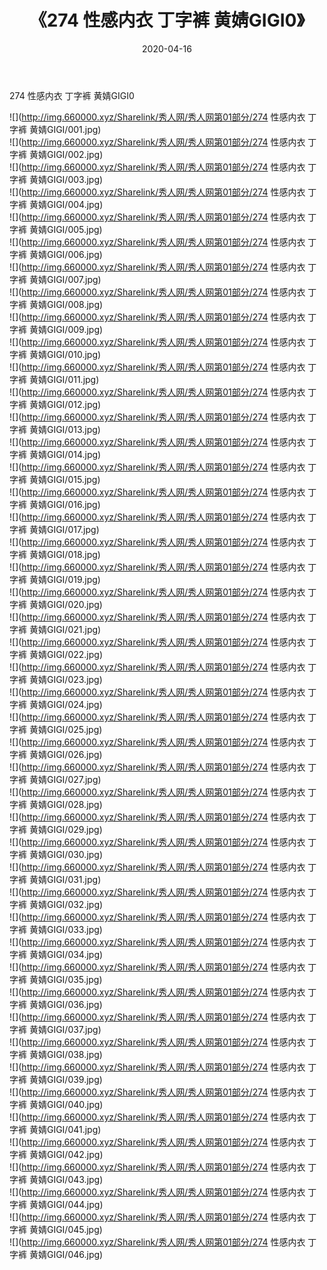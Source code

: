 ﻿---
layout: post
title:  《274 性感内衣 丁字裤 黄婧GIGI0》
date:   2020-04-16
img: http://img.660000.xyz/Sharelink/秀人网/秀人网第01部分/274 性感内衣 丁字裤 黄婧GIGI0/000.jpg
categories: [美女, 清纯, 唯美]
---

274 性感内衣 丁字裤 黄婧GIGI0

  ![](http://img.660000.xyz/Sharelink/秀人网/秀人网第01部分/274 性感内衣 丁字裤 黄婧GIGI/001.jpg) <br> ![](http://img.660000.xyz/Sharelink/秀人网/秀人网第01部分/274 性感内衣 丁字裤 黄婧GIGI/002.jpg) <br> ![](http://img.660000.xyz/Sharelink/秀人网/秀人网第01部分/274 性感内衣 丁字裤 黄婧GIGI/003.jpg) <br> ![](http://img.660000.xyz/Sharelink/秀人网/秀人网第01部分/274 性感内衣 丁字裤 黄婧GIGI/004.jpg) <br> ![](http://img.660000.xyz/Sharelink/秀人网/秀人网第01部分/274 性感内衣 丁字裤 黄婧GIGI/005.jpg) <br> ![](http://img.660000.xyz/Sharelink/秀人网/秀人网第01部分/274 性感内衣 丁字裤 黄婧GIGI/006.jpg) <br> ![](http://img.660000.xyz/Sharelink/秀人网/秀人网第01部分/274 性感内衣 丁字裤 黄婧GIGI/007.jpg) <br> ![](http://img.660000.xyz/Sharelink/秀人网/秀人网第01部分/274 性感内衣 丁字裤 黄婧GIGI/008.jpg) <br> ![](http://img.660000.xyz/Sharelink/秀人网/秀人网第01部分/274 性感内衣 丁字裤 黄婧GIGI/009.jpg) <br> ![](http://img.660000.xyz/Sharelink/秀人网/秀人网第01部分/274 性感内衣 丁字裤 黄婧GIGI/010.jpg) <br> ![](http://img.660000.xyz/Sharelink/秀人网/秀人网第01部分/274 性感内衣 丁字裤 黄婧GIGI/011.jpg) <br> ![](http://img.660000.xyz/Sharelink/秀人网/秀人网第01部分/274 性感内衣 丁字裤 黄婧GIGI/012.jpg) <br> ![](http://img.660000.xyz/Sharelink/秀人网/秀人网第01部分/274 性感内衣 丁字裤 黄婧GIGI/013.jpg) <br> ![](http://img.660000.xyz/Sharelink/秀人网/秀人网第01部分/274 性感内衣 丁字裤 黄婧GIGI/014.jpg) <br> ![](http://img.660000.xyz/Sharelink/秀人网/秀人网第01部分/274 性感内衣 丁字裤 黄婧GIGI/015.jpg) <br> ![](http://img.660000.xyz/Sharelink/秀人网/秀人网第01部分/274 性感内衣 丁字裤 黄婧GIGI/016.jpg) <br> ![](http://img.660000.xyz/Sharelink/秀人网/秀人网第01部分/274 性感内衣 丁字裤 黄婧GIGI/017.jpg) <br> ![](http://img.660000.xyz/Sharelink/秀人网/秀人网第01部分/274 性感内衣 丁字裤 黄婧GIGI/018.jpg) <br> ![](http://img.660000.xyz/Sharelink/秀人网/秀人网第01部分/274 性感内衣 丁字裤 黄婧GIGI/019.jpg) <br> ![](http://img.660000.xyz/Sharelink/秀人网/秀人网第01部分/274 性感内衣 丁字裤 黄婧GIGI/020.jpg) <br> ![](http://img.660000.xyz/Sharelink/秀人网/秀人网第01部分/274 性感内衣 丁字裤 黄婧GIGI/021.jpg) <br> ![](http://img.660000.xyz/Sharelink/秀人网/秀人网第01部分/274 性感内衣 丁字裤 黄婧GIGI/022.jpg) <br> ![](http://img.660000.xyz/Sharelink/秀人网/秀人网第01部分/274 性感内衣 丁字裤 黄婧GIGI/023.jpg) <br> ![](http://img.660000.xyz/Sharelink/秀人网/秀人网第01部分/274 性感内衣 丁字裤 黄婧GIGI/024.jpg) <br> ![](http://img.660000.xyz/Sharelink/秀人网/秀人网第01部分/274 性感内衣 丁字裤 黄婧GIGI/025.jpg) <br> ![](http://img.660000.xyz/Sharelink/秀人网/秀人网第01部分/274 性感内衣 丁字裤 黄婧GIGI/026.jpg) <br> ![](http://img.660000.xyz/Sharelink/秀人网/秀人网第01部分/274 性感内衣 丁字裤 黄婧GIGI/027.jpg) <br> ![](http://img.660000.xyz/Sharelink/秀人网/秀人网第01部分/274 性感内衣 丁字裤 黄婧GIGI/028.jpg) <br> ![](http://img.660000.xyz/Sharelink/秀人网/秀人网第01部分/274 性感内衣 丁字裤 黄婧GIGI/029.jpg) <br> ![](http://img.660000.xyz/Sharelink/秀人网/秀人网第01部分/274 性感内衣 丁字裤 黄婧GIGI/030.jpg) <br> ![](http://img.660000.xyz/Sharelink/秀人网/秀人网第01部分/274 性感内衣 丁字裤 黄婧GIGI/031.jpg) <br> ![](http://img.660000.xyz/Sharelink/秀人网/秀人网第01部分/274 性感内衣 丁字裤 黄婧GIGI/032.jpg) <br> ![](http://img.660000.xyz/Sharelink/秀人网/秀人网第01部分/274 性感内衣 丁字裤 黄婧GIGI/033.jpg) <br> ![](http://img.660000.xyz/Sharelink/秀人网/秀人网第01部分/274 性感内衣 丁字裤 黄婧GIGI/034.jpg) <br> ![](http://img.660000.xyz/Sharelink/秀人网/秀人网第01部分/274 性感内衣 丁字裤 黄婧GIGI/035.jpg) <br> ![](http://img.660000.xyz/Sharelink/秀人网/秀人网第01部分/274 性感内衣 丁字裤 黄婧GIGI/036.jpg) <br> ![](http://img.660000.xyz/Sharelink/秀人网/秀人网第01部分/274 性感内衣 丁字裤 黄婧GIGI/037.jpg) <br> ![](http://img.660000.xyz/Sharelink/秀人网/秀人网第01部分/274 性感内衣 丁字裤 黄婧GIGI/038.jpg) <br> ![](http://img.660000.xyz/Sharelink/秀人网/秀人网第01部分/274 性感内衣 丁字裤 黄婧GIGI/039.jpg) <br> ![](http://img.660000.xyz/Sharelink/秀人网/秀人网第01部分/274 性感内衣 丁字裤 黄婧GIGI/040.jpg) <br> ![](http://img.660000.xyz/Sharelink/秀人网/秀人网第01部分/274 性感内衣 丁字裤 黄婧GIGI/041.jpg) <br> ![](http://img.660000.xyz/Sharelink/秀人网/秀人网第01部分/274 性感内衣 丁字裤 黄婧GIGI/042.jpg) <br> ![](http://img.660000.xyz/Sharelink/秀人网/秀人网第01部分/274 性感内衣 丁字裤 黄婧GIGI/043.jpg) <br> ![](http://img.660000.xyz/Sharelink/秀人网/秀人网第01部分/274 性感内衣 丁字裤 黄婧GIGI/044.jpg) <br> ![](http://img.660000.xyz/Sharelink/秀人网/秀人网第01部分/274 性感内衣 丁字裤 黄婧GIGI/045.jpg) <br> ![](http://img.660000.xyz/Sharelink/秀人网/秀人网第01部分/274 性感内衣 丁字裤 黄婧GIGI/046.jpg) <br>